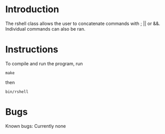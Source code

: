 <h1> Introduction </h1>
The rshell class allows the user to concatenate commands with ; || or &&. Individual commands can also be ran.

<h1> Instructions </h1>
To compile and run the program, run
<pre><code>make
</code></pre>
then
<pre><code>bin/rshell
</code></pre>

<h1> Bugs </h1>
Known bugs:
    Currently none
